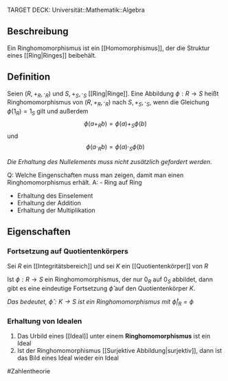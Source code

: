 TARGET DECK: Universität::Mathematik::Algebra

## Beschreibung
Ein Ringhomomorphismus ist ein [[Homomorphismus]], der die Struktur eines [[Ring|Ringes]] beibehält.

## Definition
Seien $(R, +_R, \cdot_R)$ und $S, +_S, \cdot_S$ [[Ring|Ringe]]. Eine Abbildung $\phi: R \to S$ heißt Ringhomomorphismus von $(R, +_R, \cdot_R)$ nach $S, +_S, \cdot_S$, wenn die Gleichung $\phi(1_R)=1_S$ gilt und außerdem
$$\phi(a+_R b) = \phi(a) +_S \phi(b)$$ und
$$\phi(a \cdot_R b) = \phi(a) \cdot_S \phi(b)$$

*Die Erhaltung des Nullelements muss nicht zusätzlich gefordert werden.*

Q: Welche Eingenschaften muss man zeigen, damit man einen Ringhomomorphismus erhält.
A: - Ring auf Ring
- Erhaltung des Einselement
- Erhaltung der Addition
- Erhaltung der Multiplikation
<!--ID: 1642761436811-->


 

## Eigenschaften
### Fortsetzung auf Quotientenkörpers
Sei $R$ ein [[Integritätsbereich]] und sei $K$ ein [[Quotientenkörper]] von $R$

Ist $\phi: R \to S$ ein Ringhomomorphismus, der nur $0_R$ auf $0_S$ abbildet, dann gibt es eine eindeutige Fortsetzung $\hat\phi$ auf den Quotientenkörper $K$.

*Das bedeutet, $\hat\phi:K \to S$ ist ein Ringhomomorphismus mit $\hat\phi|_R = \phi$*

### Erhaltung von Idealen
1. Das Urbild eines [[Ideal]] unter einem **Ringhomomorphismus** ist ein Ideal
2. Ist der Ringhomomorphismus [[Surjektive Abbildung|surjektiv]], dann ist das Bild eines Ideal wieder ein Ideal

#Zahlentheorie 